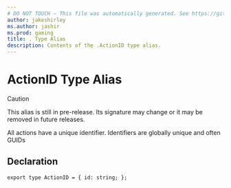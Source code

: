 ```yaml
---
# DO NOT TOUCH — This file was automatically generated. See https://github.com/mojang/minecraftapidocsgenerator to modify descriptions, examples, etc.
author: jakeshirley
ms.author: jashir
ms.prod: gaming
title: . Type Alias
description: Contents of the .ActionID type alias.
---
```

# ActionID Type Alias

> [!CAUTION]
> This alias is still in pre-release.  Its signature may change or it may be removed in future releases.

All actions have a unique identifier. Identifiers are globally unique and often GUIDs

## Declaration
`export type ActionID = {
    id: string;
};`
